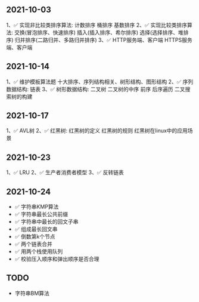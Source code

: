 ## 2021-10-03

1、✅ 实现非比较类排序算法: 计数排序 桶排序 基数排序
2、✅ 实现比较类排序算法: 交换(冒泡排序、快速排序) 插入(插入排序、希尔排序) 选择(选择排序、堆排序) 归并排序(二路归并、多路归并排序)
3、✅ HTTP服务端、客户端 HTTPS服务端、客户端

## 2021-10-14

1、✅ 维护模板算法题 十大排序、序列结构相关、树形结构、图形结构
2、✅ 序列数据结构: 链表 
3、✅ 树形数据结构: 二叉树 二叉树的中序 前序 后序遍历 二叉搜索树的构建

## 2021-10-17

1、✅ AVL树
2、✅ 红黑树: 红黑树的定义 红黑树的规则 红黑树在linux中的应用场景

## 2021-10-23

1、✅ LRU
2、✅ 生产者消费者模型
3、✅ 反转链表

## 2021-10-24

- ✅ 字符串KMP算法
- ✅ 字符串最长公共前缀
- ✅ 字符串中最长的回文子串
- ✅ 组成最长回文串
- ✅ 倒数第k个节点
- ✅ 两个链表合并
- ✅ 用两个栈使用队列
- ✅ 校验压入顺序和弹出顺序是否合理

## TODO

- 字符串BM算法
